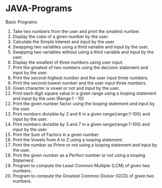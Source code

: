 # JAVA-Programs
Basic Programs
1. Take two numbers from the user and print the smallest number.
2. Display the cube of a given number by the user.
3. Calculate the Simple Interest and input by the user.
4. Swapping two variables using a third variable and input by the user.
5. Swapping two variables without using a third variable and input by the user.
6. Display the smallest of three numbers using user input.
7. Print the greatest of two numbers using the decision statement and input by the user.
8. Print the second-highest number and the user input three numbers.
9. Print the second-lowest number and the user input three numbers.
10. Given character is vowel or not and input by the user.
11. Print each digit square value in a given range using a looping statement and input by the user.(Range:1 - 10)
12. Print the given number factor using the looping statement and input by the user.
13. Print numbers divisible by 2 and 6 in a given range(range:1-100) and input by the user.
14. Print numbers divisible by 3 and 7 in a given range(range:1-100) and input by the user.
15. Print the Sum of Factors in a given number.
16. Print the Vowels from A to Z using a looping statement.
17. Print the number as Prime or not using a looping statement and input by the user.
18. Print the given number as a Perfect number or not using a looping Statement.
19. Program to compute the Least Common Multiple (LCM) of given two numbers.
20. Program to compute the Greatest Common Divisor (GCD) of given two numbers.
